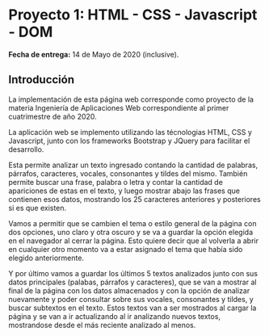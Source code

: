 # Proyecto 1:  HTML - CSS - Javascript - DOM

**Fecha de entrega:** 14 de Mayo de 2020 (inclusive).

## **Introducción**

La implementación de esta página web corresponde como proyecto de la materia Ingeniería de Aplicaciones Web correspondiente al primer
cuatrimestre de año 2020.					 

La aplicación web se implemento utilizando las técnologias HTML, CSS y Javascript, junto con 
los frameworks Bootstrap y JQuery para facilitar el desarrollo.

Esta permite analizar un texto ingresado contando la cantidad de palabras, párrafos, caracteres, vocales, 
consonantes y tildes del mismo. También permite buscar una frase, palabra o letra y contar la cantidad de 
apariciones de estas en el texto, y luego mostrar abajo las frases que contienen esos datos, 
mostrando los 25 caracteres anteriores y posteriores si es que existen.

Vamos a permitir que se cambien el tema o estilo general de la página con dos opciones, uno claro 
y otra oscuro y se va a guardar la opción elegida en el navegador al cerrar la página. 
Esto quiere decir que al volverla a abrir en cualquier otro momento va a estar asignado el tema 
que había sido elegido anteriormente.

Y por último vamos a guardar los últimos 5 textos analizados junto con sus datos principales 
(palabas, párrafos y caracteres), que se van a mostrar al final de la página con los datos almacenados 
y con la opción de analizar nuevamente y poder consultar sobre sus vocales, consonantes y tildes, 
y buscar subtextos en el texto. Estos textos van a ser mostrados al cargar la página y se van a ir
actualizando al ir analizando nuevos textos, mostrandose desde el más reciente analizado al menos.
